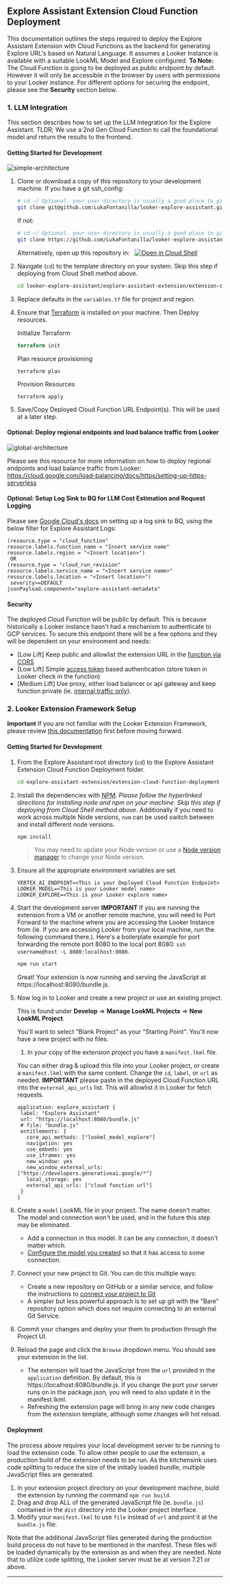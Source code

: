 ## Explore Assistant Extension Cloud Function Deployment
This documentation outlines the steps required to deploy the Explore Assistant Extension with Cloud Functions as the backend for generating Explore URL's based on Natural Language. It assumes a Looker Instance is available with a suitable LookML Model and Explore configured. **To Note:** The Cloud Function is going to be deployed as public endpoint by default. However it will only be accessible in the browser by users with permissions to your Looker instance. For different options for securing the endpoint, please see the **Security** section below.

### 1. LLM Integration

This section describes how to set up the LLM Integration for the Explore Assistant. TLDR; We use a 2nd Gen Cloud Function to call the foundational model and return the results to the frontend.

#### Getting Started for Development

![simple-architecture](../../static/simple-architecture.png)

1. Clone or download a copy of this repository to your development machine.
   If you have a git ssh_config:
   ```bash
   # cd ~/ Optional. your user directory is usually a good place to git clone to.
   git clone git@github.com:LukaFontanilla/looker-explore-assistant.git
   ```

   If not:
   ```bash
   # cd ~/ Optional. your user directory is usually a good place to git clone to.
   git clone https://github.com/LukaFontanilla/looker-explore-assistant.git
   ```
   Alternatively, open up this repository in: &nbsp;
   [![Open in Cloud Shell](https://gstatic.com/cloudssh/images/open-btn.svg)](https://shell.cloud.google.com/cloudshell/editor?cloudshell_git_repo=https://github.com/LukaFontanilla/looker-explore-assistant.git&cloudshell_workspace=explore-assistant-extension/extension-cloud-function-deployment)

2. Navigate (`cd`) to the template directory on your system. Skip this step if deploying from Cloud Shell method above.

   ```bash
   cd looker-explore-assistant/explore-assistant-extension/extension-cloud-function-deployment/cloud-function/terraform
   ```

3. Replace defaults in the `variables.tf` file for project and region.

4. Ensure that [Terraform](https://developer.hashicorp.com/terraform/tutorials/aws-get-started/install-cli) is installed on your machine. Then Deploy resources.

   Initialize Terraform
   ```terraform
   terraform init
   ```

   Plan resource provisioning
   ```
   terraform plan
   ```

   Provision Resources
   ```
   terraform apply
   ```

5. Save/Copy Deployed Cloud Function URL Endpoint(s). This will be used at a later step.

#### Optional: Deploy regional endpoints and load balance traffic from Looker

![global-architecture](../../static/global-architecture.png)

Please see this resource for more information on how to deploy regional endpoints and load balance traffic from Looker: https://cloud.google.com/load-balancing/docs/https/setting-up-https-serverless

#### Optional: Setup Log Sink to BQ for LLM Cost Estimation and Request Logging

Please see [Google Cloud's docs](https://cloud.google.com/logging/docs/export/configure_export_v2#creating_sink) on setting up a log sink to BQ, using the below filter for Explore Assistant Logs:

```
(resource.type = "cloud_function"
resource.labels.function_name = "Insert service name"
resource.labels.region = "<Insert location>")
 OR 
(resource.type = "cloud_run_revision"
resource.labels.service_name = "<Insert service name>"
resource.labels.location = "<Insert location>")
 severity>=DEFAULT
jsonPayload.component="explore-assistant-metadata"
```

#### Security

The deployed Cloud Function will be public by default. This is because historically a Looker instance hasn't had a mechanism to authenticate to GCP services. To secure this endpoint there will be a few options and they will be dependent on your environment and needs:

* [Low Lift] Keep public and allowlist the extension URL in the [function via CORS](https://flask-cors.readthedocs.io/en/latest/)
* [Low Lift] Simple [access token](https://flask-cors.readthedocs.io/en/latest/) based authentication (store token in Looker check in the function)
* [Medium Lift] Use proxy, either load balancer or api gateway and keep function private (ie. [internal traffic only](https://cloud.google.com/functions/docs/networking/network-settings#:~:text=Traffic%20to%20a%20Cloud%20Functions,Shared%20VPC%20networks%20is%20denied.)).




### 2. Looker Extension Framework Setup
**Important** If you are not familiar with the Looker Extension Framework, please review [this documentation](https://developers.looker.com/extensions/overview/) first before moving forward.


#### Getting Started for Development

1. From the Explore Assistant root directory (`cd`) to the Explore Assistant Extension Cloud Function Deployment folder.

   ```bash
   cd explore-assistant-extension/extension-cloud-function-deployment
   ```

1. Install the dependencies with [NPM](https://docs.npmjs.com/downloading-and-installing-node-js-and-npm). *Please follow the hyperlinked directions for installing node and npm on your machine. Skip this step if deploying from Cloud Shell method above.* Additionally if you need to work across multiple Node versions, `nvm` can be used switch between and install different node versions.

   ```bash
   npm install
   ```

   > You may need to update your Node version or use a [Node version manager](https://github.com/nvm-sh/nvm) to change your Node version.

1. Ensure all the appropriate environment variables are set.

   ```
   VERTEX_AI_ENDPOINT=<This is your Deployed Cloud Function Endpoint>
   LOOKER_MODEL=<This is your Looker model name>
   LOOKER_EXPLORE=<This is your Looker explore name>
   ```

1. Start the development server
   **IMPORTANT** If you are running the extension from a VM or another remote machine, you will need to Port Forward to the machine where you are accessing the Looker Instance from (ie. If you are accessing Looker from your local machine, run the following command there.). Here's a boilerplate example for port forwarding the remote port 8080 to the local port 8080:
   `ssh username@host -L 8080:localhost:8080`.

   ```bash
   npm run start
   ```

   Great! Your extension is now running and serving the JavaScript at https://localhost:8080/bundle.js.

1. Now log in to Looker and create a new project or use an existing project.

   This is found under **Develop** => **Manage LookML Projects** => **New LookML Project**.

   You'll want to select "Blank Project" as your "Starting Point". You'll now have a new project with no files.

   1. In your copy of the extension project you have a `manifest.lkml` file.

   You can either drag & upload this file into your Looker project, or create a `manifest.lkml` with the same content. Change the `id`, `label`, or `url` as needed. 
   **IMPORTANT** please paste in the deployed Cloud Function URL into the `external_api_urls` list. This will allowlist it in Looker for fetch requests.

   ```lookml
   application: explore_assistant {
    label: "Explore Assistant"
    url: "https://localhost:8080/bundle.js"
    # file: "bundle.js"
    entitlements: {
      core_api_methods: ["lookml_model_explore"]
      navigation: yes
      use_embeds: yes
      use_iframes: yes
      new_window: yes
      new_window_external_urls: ["https://developers.generativeai.google/*"]
      local_storage: yes
      external_api_urls: ["cloud function url"]
    }
   }
   ```

1. Create a `model` LookML file in your project. The name doesn't matter. The model and connection won't be used, and in the future this step may be eliminated.

   - Add a connection in this model. It can be any connection, it doesn't matter which.
   - [Configure the model you created](https://docs.looker.com/data-modeling/getting-started/create-projects#configuring_a_model) so that it has access to some connection.

1. Connect your new project to Git. You can do this multiple ways:

   - Create a new repository on GitHub or a similar service, and follow the instructions to [connect your project to Git](https://docs.looker.com/data-modeling/getting-started/setting-up-git-connection)
   - A simpler but less powerful approach is to set up git with the "Bare" repository option which does not require connecting to an external Git Service.

1. Commit your changes and deploy your them to production through the Project UI.

1. Reload the page and click the `Browse` dropdown menu. You should see your extension in the list.
   - The extension will load the JavaScript from the `url` provided in the `application` definition. By default, this is https://localhost:8080/bundle.js. If you change the port your server runs on in the package.json, you will need to also update it in the manifest.lkml.
   - Refreshing the extension page will bring in any new code changes from the extension template, although some changes will hot reload.

#### Deployment

The process above requires your local development server to be running to load the extension code. To allow other people to use the extension, a production build of the extension needs to be run. As the kitchensink uses code splitting to reduce the size of the initially loaded bundle, multiple JavaScript files are generated.

1. In your extension project directory on your development machine, build the extension by running the command `npm run build`.
2. Drag and drop ALL of the generated JavaScript file (ie. `bundle.js`) contained in the `dist` directory into the Looker project interface.
3. Modify your `manifest.lkml` to use `file` instead of `url` and point it at the `bundle.js` file.

Note that the additional JavaScript files generated during the production build process do not have to be mentioned in the manifest. These files will be loaded dynamically by the extension as and when they are needed. Note that to utilize code splitting, the Looker server must be at version 7.21 or above.

---